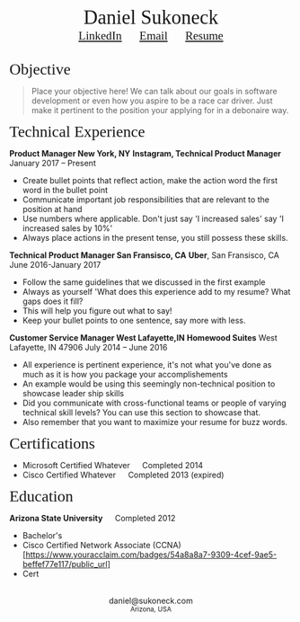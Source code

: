
<center><span style="font-family:Didot; font-size:2.5em;">   
   Daniel Sukoneck
   </span></center>
<center><span style="font-family:Didot; font-size:1.5em;">
   <a href="https://www.sukoneck.com" target="_blank">LinkedIn</a>
   &nbsp;&nbsp;&nbsp;&nbsp;
   <a href="mailto:daniel@sukoneck.com">Email</a>
   &nbsp;&nbsp;&nbsp;&nbsp;
   <a href="https://resume.sukoneck.com">Resume</a>
   </span></center>
<br />



<span style="font-family:Didot; font-size:2em;">Objective</span>

> Place your objective here! We can talk about our goals in software development or even how you aspire to be a race car driver. Just make it pertinent to the position your applying for in a debonaire way. 

<span style="font-family:Didot; font-size:2em;">Technical Experience</span>
<br />


**Product Manager New York, NY**
**Instagram, Technical Product Manager**               January 2017 – Present
 * Create bullet points that reflect action, make the action word the first word in the bullet point
 * Communicate important job responsibilities that are relevant to the position at hand
 * Use numbers where applicable. Don't just say 'I increased sales' say 'I increased sales by 10%'
 * Always place actions in the present tense, you still possess these skills.

**Technical Product Manager San Fransisco, CA**
**Uber**, San Fransisco, CA        June 2016-January 2017
 * Follow the same guidelines that we discussed in the first example
 * Always as yourself 'What does this experience add to my resume? What gaps does it fill?
 * This will help you figure out what to say!
 * Keep your bullet points to one sentence, say more with less.

**Customer Service Manager West Lafayette,IN**
**Homewood Suites** West Lafayette, IN 47906   July 2014 – June 2016
 * All experience is pertinent experience, it's not what you've done as much as it is how you package your accomplishements
 * An example would be using this seemingly non-technical position to showcase leader ship skills
 * Did you communicate with cross-functional teams or people of varying technical skill levels? You can use this section to showcase that.
 * Also remember that you want to maximize your resume for buzz words. 

<span style="font-family:Didot; font-size:2em;">Certifications</span>
<br />

 * Microsoft Certified Whatever &emsp; Completed 2014
 * Cisco Certified Whatever &emsp; Completed 2013 (expired)

<span style="font-family:Didot; font-size:2em;">Education</span>
<br />

**Arizona State University** &emsp; Completed 2012 

 * Bachelor's
 * Cisco Certified Network Associate (CCNA)[https://www.youracclaim.com/badges/54a8a8a7-9309-4cef-9ae5-beffef77e117/public_url]
 * Cert



<footer>
   <br />
   <center>daniel@sukoneck.com<br /><small>Arizona, USA</small></center>
   <br />
</footer>
